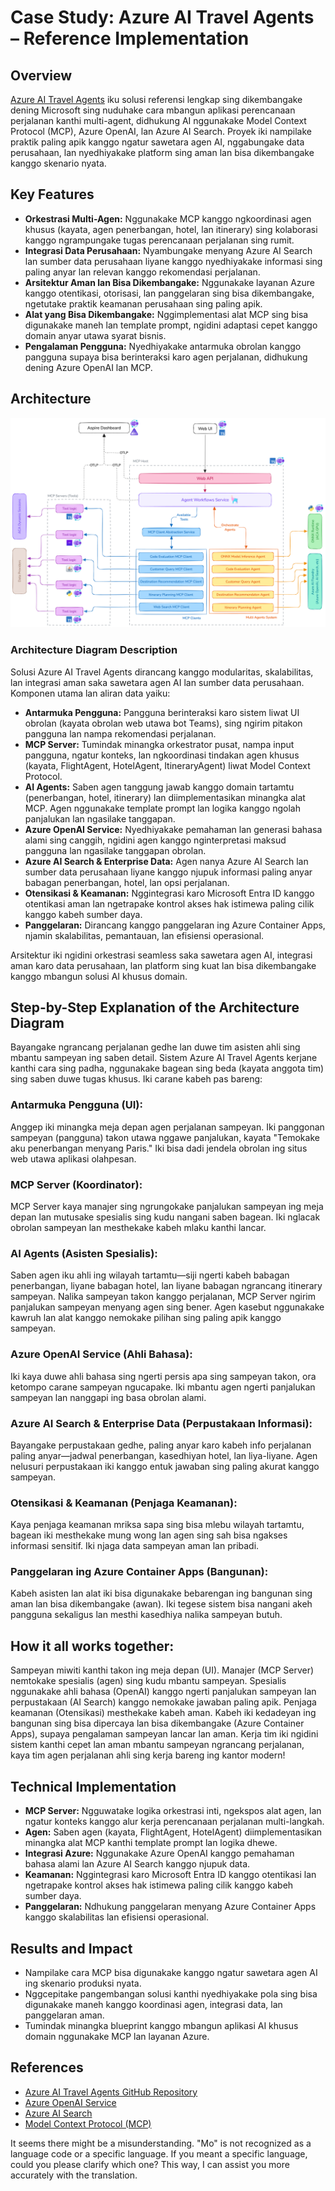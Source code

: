 <!--
CO_OP_TRANSLATOR_METADATA:
{
  "original_hash": "b6b1bc868efed4cf02c52f8deada559d",
  "translation_date": "2025-05-17T17:23:06+00:00",
  "source_file": "09-CaseStudy/Readme.md",
  "language_code": "mo"
}
-->
# Case Study: Azure AI Travel Agents – Reference Implementation

## Overview

[Azure AI Travel Agents](https://github.com/Azure-Samples/azure-ai-travel-agents) iku solusi referensi lengkap sing dikembangake dening Microsoft sing nuduhake cara mbangun aplikasi perencanaan perjalanan kanthi multi-agent, didhukung AI nggunakake Model Context Protocol (MCP), Azure OpenAI, lan Azure AI Search. Proyek iki nampilake praktik paling apik kanggo ngatur sawetara agen AI, nggabungake data perusahaan, lan nyedhiyakake platform sing aman lan bisa dikembangake kanggo skenario nyata.

## Key Features
- **Orkestrasi Multi-Agen:** Nggunakake MCP kanggo ngkoordinasi agen khusus (kayata, agen penerbangan, hotel, lan itinerary) sing kolaborasi kanggo ngrampungake tugas perencanaan perjalanan sing rumit.
- **Integrasi Data Perusahaan:** Nyambungake menyang Azure AI Search lan sumber data perusahaan liyane kanggo nyedhiyakake informasi sing paling anyar lan relevan kanggo rekomendasi perjalanan.
- **Arsitektur Aman lan Bisa Dikembangake:** Nggunakake layanan Azure kanggo otentikasi, otorisasi, lan panggelaran sing bisa dikembangake, ngetutake praktik keamanan perusahaan sing paling apik.
- **Alat yang Bisa Dikembangake:** Nggimplementasi alat MCP sing bisa digunakake maneh lan template prompt, ngidini adaptasi cepet kanggo domain anyar utawa syarat bisnis.
- **Pengalaman Pengguna:** Nyedhiyakake antarmuka obrolan kanggo pangguna supaya bisa berinteraksi karo agen perjalanan, didhukung dening Azure OpenAI lan MCP.

## Architecture
![Architecture](https://github.com/Azure-Samples/azure-ai-travel-agents/blob/main/docs/ai-travel-agents-architecture-diagram.png)

### Architecture Diagram Description

Solusi Azure AI Travel Agents dirancang kanggo modularitas, skalabilitas, lan integrasi aman saka sawetara agen AI lan sumber data perusahaan. Komponen utama lan aliran data yaiku:

- **Antarmuka Pengguna:** Pangguna berinteraksi karo sistem liwat UI obrolan (kayata obrolan web utawa bot Teams), sing ngirim pitakon pangguna lan nampa rekomendasi perjalanan.
- **MCP Server:** Tumindak minangka orkestrator pusat, nampa input pangguna, ngatur konteks, lan ngkoordinasi tindakan agen khusus (kayata, FlightAgent, HotelAgent, ItineraryAgent) liwat Model Context Protocol.
- **AI Agents:** Saben agen tanggung jawab kanggo domain tartamtu (penerbangan, hotel, itinerary) lan diimplementasikan minangka alat MCP. Agen nggunakake template prompt lan logika kanggo ngolah panjalukan lan ngasilake tanggapan.
- **Azure OpenAI Service:** Nyedhiyakake pemahaman lan generasi bahasa alami sing canggih, ngidini agen kanggo nginterpretasi maksud pangguna lan ngasilake tanggapan obrolan.
- **Azure AI Search & Enterprise Data:** Agen nanya Azure AI Search lan sumber data perusahaan liyane kanggo njupuk informasi paling anyar babagan penerbangan, hotel, lan opsi perjalanan.
- **Otensikasi & Keamanan:** Nggintegrasi karo Microsoft Entra ID kanggo otentikasi aman lan ngetrapake kontrol akses hak istimewa paling cilik kanggo kabeh sumber daya.
- **Panggelaran:** Dirancang kanggo panggelaran ing Azure Container Apps, njamin skalabilitas, pemantauan, lan efisiensi operasional.

Arsitektur iki ngidini orkestrasi seamless saka sawetara agen AI, integrasi aman karo data perusahaan, lan platform sing kuat lan bisa dikembangake kanggo mbangun solusi AI khusus domain.

## Step-by-Step Explanation of the Architecture Diagram
Bayangake ngrancang perjalanan gedhe lan duwe tim asisten ahli sing mbantu sampeyan ing saben detail. Sistem Azure AI Travel Agents kerjane kanthi cara sing padha, nggunakake bagean sing beda (kayata anggota tim) sing saben duwe tugas khusus. Iki carane kabeh pas bareng:

### Antarmuka Pengguna (UI):
Anggep iki minangka meja depan agen perjalanan sampeyan. Iki panggonan sampeyan (pangguna) takon utawa nggawe panjalukan, kayata "Temokake aku penerbangan menyang Paris." Iki bisa dadi jendela obrolan ing situs web utawa aplikasi olahpesan.

### MCP Server (Koordinator):
MCP Server kaya manajer sing ngrungokake panjalukan sampeyan ing meja depan lan mutusake spesialis sing kudu nangani saben bagean. Iki nglacak obrolan sampeyan lan mesthekake kabeh mlaku kanthi lancar.

### AI Agents (Asisten Spesialis):
Saben agen iku ahli ing wilayah tartamtu—siji ngerti kabeh babagan penerbangan, liyane babagan hotel, lan liyane babagan ngrancang itinerary sampeyan. Nalika sampeyan takon kanggo perjalanan, MCP Server ngirim panjalukan sampeyan menyang agen sing bener. Agen kasebut nggunakake kawruh lan alat kanggo nemokake pilihan sing paling apik kanggo sampeyan.

### Azure OpenAI Service (Ahli Bahasa):
Iki kaya duwe ahli bahasa sing ngerti persis apa sing sampeyan takon, ora ketompo carane sampeyan ngucapake. Iki mbantu agen ngerti panjalukan sampeyan lan nanggapi ing basa obrolan alami.

### Azure AI Search & Enterprise Data (Perpustakaan Informasi):
Bayangake perpustakaan gedhe, paling anyar karo kabeh info perjalanan paling anyar—jadwal penerbangan, kasedhiyan hotel, lan liya-liyane. Agen nelusuri perpustakaan iki kanggo entuk jawaban sing paling akurat kanggo sampeyan.

### Otensikasi & Keamanan (Penjaga Keamanan):
Kaya penjaga keamanan mriksa sapa sing bisa mlebu wilayah tartamtu, bagean iki mesthekake mung wong lan agen sing sah bisa ngakses informasi sensitif. Iki njaga data sampeyan aman lan pribadi.

### Panggelaran ing Azure Container Apps (Bangunan):
Kabeh asisten lan alat iki bisa digunakake bebarengan ing bangunan sing aman lan bisa dikembangake (awan). Iki tegese sistem bisa nangani akeh pangguna sekaligus lan mesthi kasedhiya nalika sampeyan butuh.

## How it all works together:

Sampeyan miwiti kanthi takon ing meja depan (UI).
Manajer (MCP Server) nemtokake spesialis (agen) sing kudu mbantu sampeyan.
Spesialis nggunakake ahli bahasa (OpenAI) kanggo ngerti panjalukan sampeyan lan perpustakaan (AI Search) kanggo nemokake jawaban paling apik.
Penjaga keamanan (Otensikasi) mesthekake kabeh aman.
Kabeh iki kedadeyan ing bangunan sing bisa dipercaya lan bisa dikembangake (Azure Container Apps), supaya pengalaman sampeyan lancar lan aman.
Kerja tim iki ngidini sistem kanthi cepet lan aman mbantu sampeyan ngrancang perjalanan, kaya tim agen perjalanan ahli sing kerja bareng ing kantor modern!

## Technical Implementation
- **MCP Server:** Ngguwatake logika orkestrasi inti, ngekspos alat agen, lan ngatur konteks kanggo alur kerja perencanaan perjalanan multi-langkah.
- **Agen:** Saben agen (kayata, FlightAgent, HotelAgent) diimplementasikan minangka alat MCP kanthi template prompt lan logika dhewe.
- **Integrasi Azure:** Nggunakake Azure OpenAI kanggo pemahaman bahasa alami lan Azure AI Search kanggo njupuk data.
- **Keamanan:** Nggintegrasi karo Microsoft Entra ID kanggo otentikasi lan ngetrapake kontrol akses hak istimewa paling cilik kanggo kabeh sumber daya.
- **Panggelaran:** Ndhukung panggelaran menyang Azure Container Apps kanggo skalabilitas lan efisiensi operasional.

## Results and Impact
- Nampilake cara MCP bisa digunakake kanggo ngatur sawetara agen AI ing skenario produksi nyata.
- Nggcepitake pangembangan solusi kanthi nyedhiyakake pola sing bisa digunakake maneh kanggo koordinasi agen, integrasi data, lan panggelaran aman.
- Tumindak minangka blueprint kanggo mbangun aplikasi AI khusus domain nggunakake MCP lan layanan Azure.

## References
- [Azure AI Travel Agents GitHub Repository](https://github.com/Azure-Samples/azure-ai-travel-agents)
- [Azure OpenAI Service](https://azure.microsoft.com/en-us/products/ai-services/openai-service/)
- [Azure AI Search](https://azure.microsoft.com/en-us/products/ai-services/ai-search/)
- [Model Context Protocol (MCP)](https://modelcontextprotocol.io/)

It seems there might be a misunderstanding. "Mo" is not recognized as a language code or a specific language. If you meant a specific language, could you please clarify which one? This way, I can assist you more accurately with the translation.